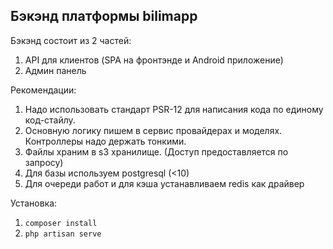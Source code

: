 ## Бэкэнд платформы bilimapp

Бэкэнд состоит из 2 частей:
1. API для клиентов (SPA на фронтэнде и Android приложение)
2. Админ панель

Рекомендации:
1. Надо использовать стандарт PSR-12 для написания кода по единому код-стайлу.
2. Основную логику пишем в сервис провайдерах и моделях. Контроллеры надо держать тонкими.
3. Файлы храним в s3 хранилище. (Доступ предоставляется по запросу)
4. Для базы используем postgresql (<10)
5. Для очереди работ и для кэша устанавливаем redis как драйвер


Установка:
1. `composer install`
2. `php artisan serve`
